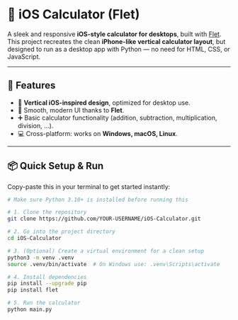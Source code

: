 # 📱 iOS Calculator (Flet)

A sleek and responsive **iOS-style calculator for desktops**, built with [Flet](https://flet.dev/).  
This project recreates the clean **iPhone-like vertical calculator layout**, but designed to run as a desktop app with Python — no need for HTML, CSS, or JavaScript.  

---

## 🚀 Features
- 📐 **Vertical iOS-inspired design**, optimized for desktop use.  
- 🎨 Smooth, modern UI thanks to **Flet**.  
- ➕ Basic calculator functionality (addition, subtraction, multiplication, division, …).  
- 💻 Cross-platform: works on **Windows, macOS, Linux**.  

---

## 📦 Quick Setup & Run

Copy-paste this in your terminal to get started instantly:

```bash
# Make sure Python 3.10+ is installed before running this

# 1. Clone the repository
git clone https://github.com/YOUR-USERNAME/iOS-Calculator.git

# 2. Go into the project directory
cd iOS-Calculator

# 3. (Optional) Create a virtual environment for a clean setup
python3 -m venv .venv
source .venv/bin/activate  # On Windows use: .venv\Scripts\activate

# 4. Install dependencies
pip install --upgrade pip
pip install flet

# 5. Run the calculator
python main.py
